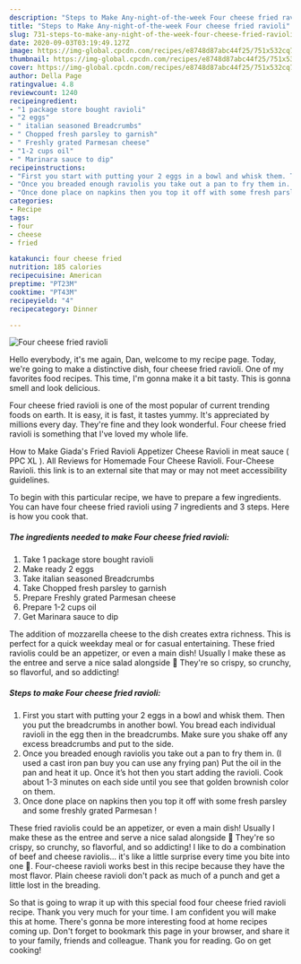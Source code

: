 ```yaml
---
description: "Steps to Make Any-night-of-the-week Four cheese fried ravioli"
title: "Steps to Make Any-night-of-the-week Four cheese fried ravioli"
slug: 731-steps-to-make-any-night-of-the-week-four-cheese-fried-ravioli
date: 2020-09-03T03:19:49.127Z
image: https://img-global.cpcdn.com/recipes/e8748d87abc44f25/751x532cq70/four-cheese-fried-ravioli-recipe-main-photo.jpg
thumbnail: https://img-global.cpcdn.com/recipes/e8748d87abc44f25/751x532cq70/four-cheese-fried-ravioli-recipe-main-photo.jpg
cover: https://img-global.cpcdn.com/recipes/e8748d87abc44f25/751x532cq70/four-cheese-fried-ravioli-recipe-main-photo.jpg
author: Della Page
ratingvalue: 4.8
reviewcount: 1240
recipeingredient:
- "1 package store bought ravioli"
- "2 eggs"
- " italian seasoned Breadcrumbs"
- " Chopped fresh parsley to garnish"
- " Freshly grated Parmesan cheese"
- "1-2 cups oil"
- " Marinara sauce to dip"
recipeinstructions:
- "First you start with putting your 2 eggs in a bowl and whisk them. Then you put the breadcrumbs in another bowl. You bread each individual ravioli in the egg then in the breadcrumbs. Make sure you shake off any excess breadcrumbs and put to the side."
- "Once you breaded enough raviolis you take out a pan to fry them in. (I used a cast iron pan buy you can use any frying pan) Put the oil in the pan and heat it up. Once it’s hot then you start adding the ravioli. Cook about 1-3 minutes on each side until you see that golden brownish color on them."
- "Once done place on napkins then you top it off with some fresh parsley and some freshly grated Parmesan !"
categories:
- Recipe
tags:
- four
- cheese
- fried

katakunci: four cheese fried 
nutrition: 185 calories
recipecuisine: American
preptime: "PT23M"
cooktime: "PT43M"
recipeyield: "4"
recipecategory: Dinner

---
```



![Four cheese fried ravioli](https://img-global.cpcdn.com/recipes/e8748d87abc44f25/751x532cq70/four-cheese-fried-ravioli-recipe-main-photo.jpg)

Hello everybody, it's me again, Dan, welcome to my recipe page. Today, we're going to make a distinctive dish, four cheese fried ravioli. One of my favorites food recipes. This time, I'm gonna make it a bit tasty. This is gonna smell and look delicious.

Four cheese fried ravioli is one of the most popular of current trending foods on earth. It is easy, it is fast, it tastes yummy. It's appreciated by millions every day. They're fine and they look wonderful. Four cheese fried ravioli is something that I've loved my whole life.

How to Make Giada&#39;s Fried Ravioli Appetizer Cheese Ravioli in meat sauce ( PPC XL ). All Reviews for Homemade Four Cheese Ravioli. Four-Cheese Ravioli. this link is to an external site that may or may not meet accessibility guidelines.


To begin with this particular recipe, we have to prepare a few ingredients. You can have four cheese fried ravioli using 7 ingredients and 3 steps. Here is how you cook that.

<!--inarticleads1-->

##### The ingredients needed to make Four cheese fried ravioli:

1. Take 1 package store bought ravioli
1. Make ready 2 eggs
1. Take  italian seasoned Breadcrumbs
1. Take  Chopped fresh parsley to garnish
1. Prepare  Freshly grated Parmesan cheese
1. Prepare 1-2 cups oil
1. Get  Marinara sauce to dip


The addition of mozzarella cheese to the dish creates extra richness. This is perfect for a quick weekday meal or for casual entertaining. These fried raviolis could be an appetizer, or even a main dish! Usually I make these as the entree and serve a nice salad alongside 🙂 They&#39;re so crispy, so crunchy, so flavorful, and so addicting! 

<!--inarticleads2-->

##### Steps to make Four cheese fried ravioli:

1. First you start with putting your 2 eggs in a bowl and whisk them. Then you put the breadcrumbs in another bowl. You bread each individual ravioli in the egg then in the breadcrumbs. Make sure you shake off any excess breadcrumbs and put to the side.
1. Once you breaded enough raviolis you take out a pan to fry them in. (I used a cast iron pan buy you can use any frying pan) Put the oil in the pan and heat it up. Once it’s hot then you start adding the ravioli. Cook about 1-3 minutes on each side until you see that golden brownish color on them.
1. Once done place on napkins then you top it off with some fresh parsley and some freshly grated Parmesan !


These fried raviolis could be an appetizer, or even a main dish! Usually I make these as the entree and serve a nice salad alongside 🙂 They&#39;re so crispy, so crunchy, so flavorful, and so addicting! I like to do a combination of beef and cheese raviolis… it&#39;s like a little surprise every time you bite into one 🙂. Four-cheese ravioli works best in this recipe because they have the most flavor. Plain cheese ravioli don&#39;t pack as much of a punch and get a little lost in the breading. 

So that is going to wrap it up with this special food four cheese fried ravioli recipe. Thank you very much for your time. I am confident you will make this at home. There's gonna be more interesting food at home recipes coming up. Don't forget to bookmark this page in your browser, and share it to your family, friends and colleague. Thank you for reading. Go on get cooking!

